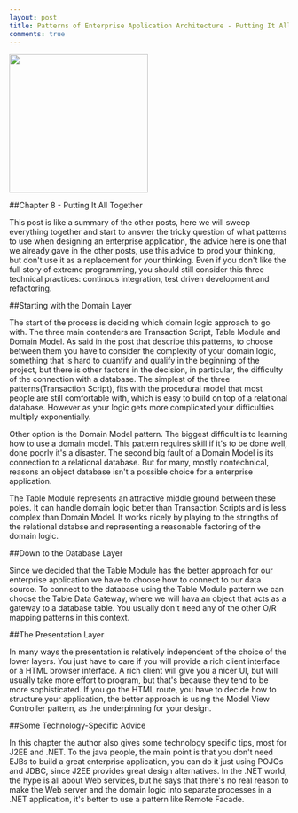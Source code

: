 ```yaml
---
layout: post
title: Patterns of Enterprise Application Architecture - Putting It All Together
comments: true
---
```



<img src="http://ecx.images-amazon.com/images/I/511D6FdsbXL._AA160_.jpg" width="250" height="250" />

##Chapter 8 - Putting It All Together 

This post is like a summary of the other posts, here we will sweep everything together and start to answer the tricky question of what patterns to use when designing an enterprise application, the advice here is one that we already gave in the other posts, use this advice to prod your thinking, but don't use it as a replacement for your thinking. Even if you don't like the full story of extreme programming, you should still consider this three technical practices: continous integration, test driven development and refactoring.

##Starting with the Domain Layer

The start of the process is deciding which domain logic approach to go with. The three main contenders are Transaction Script, Table Module and Domain Model. As said in the post that describe this patterns, to choose between them you have to consider the complexity of your domain logic, something that is hard to quantify and qualify in the beginning of the project, but there is other factors in the decision, in particular, the difficulty of the connection with a database. The simplest of the three patterns(Transaction Script), fits with the procedural model that most people are still comfortable with, which is easy to build on top of a relational database. However as your logic gets more complicated your difficulties multiply exponentially.

Other option is the Domain Model pattern. The biggest difficult is to learning how to use a domain model. This pattern requires skill if it's to be done well, done poorly it's a disaster. The second big fault of a Domain Model is its connection to a relational database. But for many, mostly nontechnical, reasons an object database isn't a possible choice for a enterprise application.

The Table Module represents an attractive middle ground between these poles. It can handle domain logic better than Transaction Scripts and is less complex than Domain Model. It works nicely  by playing to the stringths of the relational databse and representing a reasonable factoring of the domain logic.

##Down to the Database Layer

Since we decided that the Table Module has the better approach for our enterprise application we have to choose how to connect to our data source.
To connect to the database using the Table Module pattern we can choose the Table Data Gateway, where we will hava an object that acts as a gateway to a database table. You usually don't need any of the other O/R mapping patterns in this context.

##The Presentation Layer

In many ways the presentation is relatively independent of the choice of the lower layers. You just have to care if you will provide a rich client interface or a HTML browser interface. A rich client will give you a nicer UI, but will usually take more effort to program, but that's because they tend to be more sophisticated. If you go the HTML route, you have to decide how to structure your application, the better approach is using the Model View Controller pattern, as the underpinning for your design.

##Some Technology-Specific Advice

In this chapter the author also gives some technology specific tips, most for J2EE and .NET. To the java people, the main point is that you don't need EJBs to build a great enterprise application, you can do it just using POJOs and JDBC, since J2EE provides great design alternatives. In the .NET world, the hype is all about Web services, but he says that there's no real reason to make the Web server and the domain logic into separate processes in a .NET application, it's better to use a pattern like Remote Facade.
